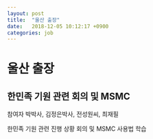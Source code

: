 ```yaml
---
layout: post
title:  "울산 출장"
date:   2018-12-05 10:12:17 +0900
categories: job
---
```


# 울산 출장

## 한민족 기원 관련 회의 및 MSMC

참여자 박박사, 김정은박사, 전성원씨, 최재필

한민족 기원 관련 진행 상황 회의 및 MSMC 사용법 학습